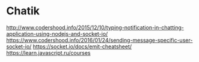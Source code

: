 # Chatik
http://www.codershood.info/2015/12/10/typing-notification-in-chatting-application-using-nodejs-and-socket-io/
https://www.codershood.info/2016/01/24/sending-message-specific-user-socket-io/
https://socket.io/docs/emit-cheatsheet/
https://learn.javascript.ru/courses

